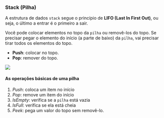 ### Stack (Pilha)
A estrutura de dados `stack` segue o princípio de **LIFO (Last In First Out)**, ou seja, o último a entrar é o
primeiro a sair.

Você pode colocar elementos no topo da `pilha` ou removê-los do topo.
Se precisar pegar o elemento do início (a parte de baixo) da `pilha`, vai precisar tirar todos os elementos do topo.

- **Push**: colocar no topo.
- **Pop**: remover do topo.

![](https://cdn.programiz.com/sites/tutorial2program/files/stack.png)

#### As operações básicas de uma pilha
1. _Push_: coloca um item no início
2. _Pop_: remove um item do início
3. _IsEmpty_: verifica se a `pilha` está vazia
4. _IsFull_: verifica se ela está cheia
5. _Peek_: pega um valor do topo sem removê-lo.